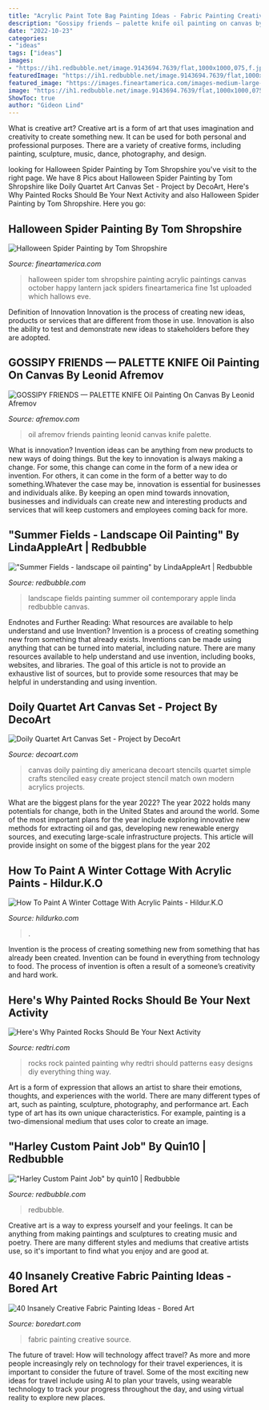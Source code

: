 ```yaml
---
title: "Acrylic Paint Tote Bag Painting Ideas - Fabric Painting Creative Source"
description: "Gossipy friends — palette knife oil painting on canvas by leonid afremov"
date: "2022-10-23"
categories:
- "ideas"
tags: ["ideas"]
images:
- "https://ih1.redbubble.net/image.9143694.7639/flat,1000x1000,075,f.jpg"
featuredImage: "https://ih1.redbubble.net/image.9143694.7639/flat,1000x1000,075,f.jpg"
featured_image: "https://images.fineartamerica.com/images-medium-large-5/halloween-spider-tom-shropshire.jpg"
image: "https://ih1.redbubble.net/image.9143694.7639/flat,1000x1000,075,f.jpg"
ShowToc: true
author: "Gideon Lind"
---
```



What is creative art?
Creative art is a form of art that uses imagination and creativity to create something new. It can be used for both personal and professional purposes. There are a variety of creative forms, including painting, sculpture, music, dance, photography, and design.

	

		
looking for Halloween Spider Painting by Tom Shropshire you've visit to the right page. We have 8 Pics about Halloween Spider Painting by Tom Shropshire like Doily Quartet Art Canvas Set - Project by DecoArt, Here&#039;s Why Painted Rocks Should Be Your Next Activity and also Halloween Spider Painting by Tom Shropshire. Here you go:
		
    
## Halloween Spider Painting By Tom Shropshire

<img loading=lazy src="https://images.fineartamerica.com/images-medium-large-5/halloween-spider-tom-shropshire.jpg" onerror="this.onerror=null;this.src='https://tse1.mm.bing.net/th?id=OIP.EazFm9Wzz-7XfsOa_63GfwHaKC&amp;pid=15.1';" alt="Halloween Spider Painting by Tom Shropshire">

_Source: fineartamerica.com_

>halloween spider tom shropshire painting acrylic paintings canvas october happy lantern jack spiders fineartamerica fine 1st uploaded which hallows eve. 

	

Definition of Innovation
Innovation is the process of creating new ideas, products or services that are different from those in use. Innovation is also the ability to test and demonstrate new ideas to stakeholders before they are adopted.

    
## GOSSIPY FRIENDS — PALETTE KNIFE Oil Painting On Canvas By Leonid Afremov

<img loading=lazy src="https://afremov.com/images/product/GOSSIPY-FRIENDS.jpg" onerror="this.onerror=null;this.src='https://tse3.mm.bing.net/th?id=OIP.sNv6SsRsNlF-wL5RXV7ErAHaF1&amp;pid=15.1';" alt="GOSSIPY FRIENDS — PALETTE KNIFE Oil Painting On Canvas By Leonid Afremov">

_Source: afremov.com_

>oil afremov friends painting leonid canvas knife palette. 

	

What is innovation?
Invention ideas can be anything from new products to new ways of doing things. But the key to innovation is always making a change. For some, this change can come in the form of a new idea or invention. For others, it can come in the form of a better way to do something.Whatever the case may be, innovation is essential for businesses and individuals alike. By keeping an open mind towards innovation, businesses and individuals can create new and interesting products and services that will keep customers and employees coming back for more.

    
## &quot;Summer Fields - Landscape Oil Painting&quot; By LindaAppleArt | Redbubble

<img loading=lazy src="https://ih1.redbubble.net/image.9143694.7639/flat,1000x1000,075,f.jpg" onerror="this.onerror=null;this.src='https://tse2.mm.bing.net/th?id=OIP.JMW8zD1wEtQXmR7r8ufEBgHaHa&amp;pid=15.1';" alt="&quot;Summer Fields - landscape oil painting&quot; by LindaAppleArt | Redbubble">

_Source: redbubble.com_

>landscape fields painting summer oil contemporary apple linda redbubble canvas. 

	

Endnotes and Further Reading: What resources are available to help understand and use Invention?
Invention is a process of creating something new from something that already exists. Inventions can be made using anything that can be turned into material, including nature. There are many resources available to help understand and use invention, including books, websites, and libraries. The goal of this article is not to provide an exhaustive list of sources, but to provide some resources that may be helpful in understanding and using invention.

    
## Doily Quartet Art Canvas Set - Project By DecoArt

<img loading=lazy src="https://decoart.com/img/projects/projects/1568_doily-art-canvas.jpg" onerror="this.onerror=null;this.src='https://tse2.mm.bing.net/th?id=OIP.gR5-P3qxNMUSsOycR_i6qwHaFs&amp;pid=15.1';" alt="Doily Quartet Art Canvas Set - Project by DecoArt">

_Source: decoart.com_

>canvas doily painting diy americana decoart stencils quartet simple crafts stenciled easy create project stencil match own modern acrylics projects. 

	

What are the biggest plans for the year 2022?
The year 2022 holds many potentials for change, both in the United States and around the world. Some of the most important plans for the year include exploring innovative new methods for extracting oil and gas, developing new renewable energy sources, and executing large-scale infrastructure projects. This article will provide insight on some of the biggest plans for the year 202
    
## How To Paint A Winter Cottage With Acrylic Paints - Hildur.K.O

<img loading=lazy src="https://hildurko.com/wp-content/uploads/2019/12/Winter-serie-7-How-to-Paint-a-Winter-Cottage-with-Acrylic-paints.jpg" onerror="this.onerror=null;this.src='https://tse3.mm.bing.net/th?id=OIP._KPrwIHum61QIUrqanRPxgHaEK&amp;pid=15.1';" alt="How To Paint A Winter Cottage With Acrylic Paints - Hildur.K.O">

_Source: hildurko.com_

>. 

	

Invention is the process of creating something new from something that has already been created. Invention can be found in everything from technology to food. The process of invention is often a result of a someone’s creativity and hard work.

    
## Here&#039;s Why Painted Rocks Should Be Your Next Activity

<img loading=lazy src="https://redtri.com/wp-content/uploads/2017/05/florida-rocks.jpg" onerror="this.onerror=null;this.src='https://tse3.mm.bing.net/th?id=OIP.Bb-JOU1MM1Ch3PxGJex6nQHaJ4&amp;pid=15.1';" alt="Here&#039;s Why Painted Rocks Should Be Your Next Activity">

_Source: redtri.com_

>rocks rock painted painting why redtri should patterns easy designs diy everything thing way. 

	

Art is a form of expression that allows an artist to share their emotions, thoughts, and experiences with the world. There are many different types of art, such as painting, sculpture, photography, and performance art. Each type of art has its own unique characteristics. For example, painting is a two-dimensional medium that uses color to create an image.

    
## &quot;Harley Custom Paint Job&quot; By Quin10 | Redbubble

<img loading=lazy src="https://ih1.redbubble.net/image.3364072.5994/flat,1000x1000,075,f.jpg" onerror="this.onerror=null;this.src='https://tse3.mm.bing.net/th?id=OIP.xwoqixKfA_l13HtzUyLC5wHaI5&amp;pid=15.1';" alt="&quot;Harley Custom Paint Job&quot; by quin10 | Redbubble">

_Source: redbubble.com_

>redbubble. 

	

Creative art is a way to express yourself and your feelings. It can be anything from making paintings and sculptures to creating music and poetry. There are many different styles and mediums that creative artists use, so it's important to find what you enjoy and are good at.

    
## 40 Insanely Creative Fabric Painting Ideas - Bored Art

<img loading=lazy src="https://www.boredart.com/wp-content/uploads/2017/09/Creative-Fabric-Painting-Ideas-39.jpg" onerror="this.onerror=null;this.src='https://tse1.mm.bing.net/th?id=OIP.W1EHNiFX1jz9eo1Bn3kYYgHaK0&amp;pid=15.1';" alt="40 Insanely Creative Fabric Painting Ideas - Bored Art">

_Source: boredart.com_

>fabric painting creative source. 

	

The future of travel: How will technology affect travel?
As more and more people increasingly rely on technology for their travel experiences, it is important to consider the future of travel. Some of the most exciting new ideas for travel include using AI to plan your travels, using wearable technology to track your progress throughout the day, and using virtual reality to explore new places.

